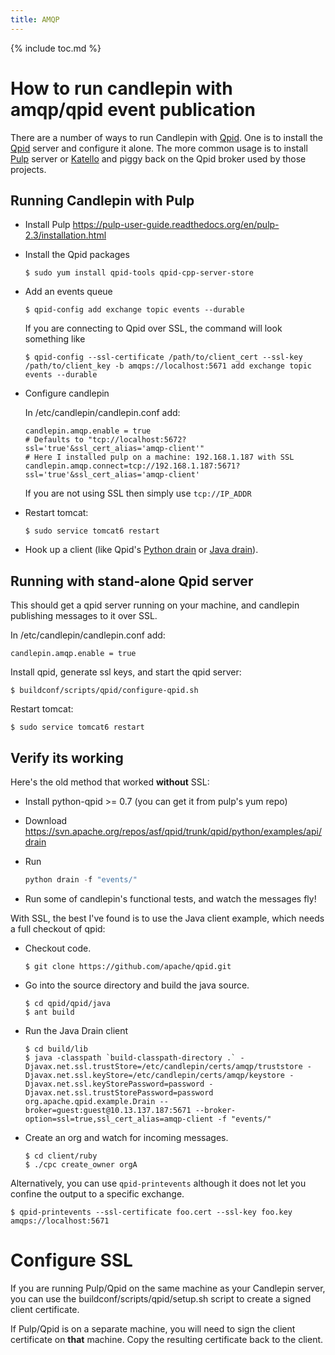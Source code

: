 ```yaml
---
title: AMQP
---
```

{% include toc.md %}

# How to run candlepin with amqp/qpid event publication

There are a number of ways to run Candlepin with
[Qpid](http://qpid.apache.org/index.html).
One is to install the [Qpid](http://qpid.apache.org/releases/qpid-0.26/cpp-broker/book/index.html) server and configure it alone. The more common usage
is to install [Pulp](http://www.pulpproject.org/) server or [Katello](http://www.katello.org/) and piggy back on the Qpid broker used by
those projects.

## Running Candlepin with Pulp
* Install Pulp <https://pulp-user-guide.readthedocs.org/en/pulp-2.3/installation.html>
* Install the Qpid packages

  ```console
  $ sudo yum install qpid-tools qpid-cpp-server-store
  ```

* Add an events queue

  ```console
  $ qpid-config add exchange topic events --durable
  ```
  If you are connecting to Qpid over SSL, the command will look something like

  ```console
  $ qpid-config --ssl-certificate /path/to/client_cert --ssl-key /path/to/client_key -b amqps://localhost:5671 add exchange topic events --durable
  ```
* Configure candlepin

  In /etc/candlepin/candlepin.conf add:

  ```properties
  candlepin.amqp.enable = true
  # Defaults to "tcp://localhost:5672?ssl='true'&ssl_cert_alias='amqp-client'"
  # Here I installed pulp on a machine: 192.168.1.187 with SSL
  candlepin.amqp.connect=tcp://192.168.1.187:5671?ssl='true'&ssl_cert_alias='amqp-client'
  ```

  If you are not using SSL then simply use ```tcp://IP_ADDR```

* Restart tomcat:

  ```console
  $ sudo service tomcat6 restart
  ```
* Hook up a client (like Qpid's [Python drain](http://qpid.apache.org/releases/qpid-0.26/messaging-api/python/examples/drain.html) or [Java drain](http://qpid.apache.org/releases/qpid-0.24/qpid-jms/examples/Drain.java.html)).

## Running with stand-alone Qpid server
This should get a qpid server running on your machine, and candlepin publishing messages to it over SSL.

In /etc/candlepin/candlepin.conf add:

```properties
candlepin.amqp.enable = true
```

Install qpid, generate ssl keys, and start the qpid server:

```console
$ buildconf/scripts/qpid/configure-qpid.sh
```

Restart tomcat:

```console
$ sudo service tomcat6 restart
```

## Verify its working

Here's the old method that worked **without** SSL:

* Install python-qpid >= 0.7 (you can get it from pulp's yum repo)
* Download <https://svn.apache.org/repos/asf/qpid/trunk/qpid/python/examples/api/drain>
* Run

  ```python
  python drain -f "events/"
  ```
* Run some of candlepin's functional tests, and watch the messages fly!

With SSL, the best I've found is to use the Java client example, which needs a full checkout of qpid:

* Checkout code.

  ```console
  $ git clone https://github.com/apache/qpid.git
  ```
* Go into the source directory and build the java source.

  ```console
  $ cd qpid/qpid/java
  $ ant build
  ```
* Run the Java Drain client

  ```console
  $ cd build/lib
  $ java -classpath `build-classpath-directory .` -Djavax.net.ssl.trustStore=/etc/candlepin/certs/amqp/truststore -Djavax.net.ssl.keyStore=/etc/candlepin/certs/amqp/keystore -Djavax.net.ssl.keyStorePassword=password -Djavax.net.ssl.trustStorePassword=password org.apache.qpid.example.Drain --broker=guest:guest@10.13.137.187:5671 --broker-option=ssl=true,ssl_cert_alias=amqp-client -f "events/"
  ```
* Create an org and watch for incoming messages.

  ```console
  $ cd client/ruby
  $ ./cpc create_owner orgA
  ```

Alternatively, you can use `qpid-printevents` although it does not let you
confine the output to a specific exchange.

```console
$ qpid-printevents --ssl-certificate foo.cert --ssl-key foo.key amqps://localhost:5671
```

# Configure SSL
If you are running Pulp/Qpid on the same machine as your Candlepin server, you
can use the buildconf/scripts/qpid/setup.sh script to create a signed client
certificate.

If Pulp/Qpid is on a separate machine, you will need to sign the client
certificate on **that** machine. Copy the resulting certificate back to the
client.
